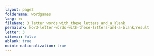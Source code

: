 ```yaml
---
layout: page2
folderName: wordgames
lang: ko
fileName: 3_letter_words_with_these_letters_and_a_blank
permalink: ko/3-letter-words-with-these-letters-and-a-blank/result
letter: 3
sitemap: false
ablank: true
nointernationalization: true
---
```

